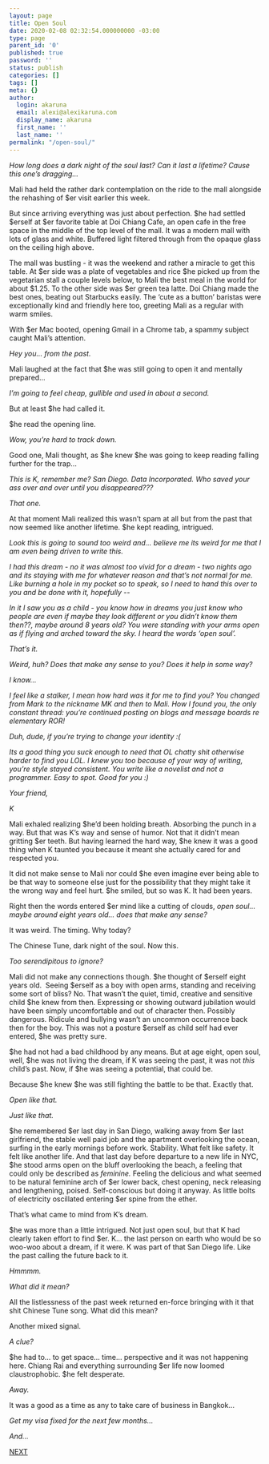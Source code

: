```yaml
---
layout: page
title: Open Soul
date: 2020-02-08 02:32:54.000000000 -03:00
type: page
parent_id: '0'
published: true
password: ''
status: publish
categories: []
tags: []
meta: {}
author:
  login: akaruna
  email: alexi@alexikaruna.com
  display_name: akaruna
  first_name: ''
  last_name: ''
permalink: "/open-soul/"
---
```

<!-- wp:paragraph -->

_How long does a dark night of the soul last? Can it last a lifetime? Cause this one’s dragging…_

<!-- /wp:paragraph -->

<!-- wp:paragraph -->

Mali had held the rather dark contemplation on the ride to the mall alongside the rehashing of $er visit earlier this week.&nbsp;

<!-- /wp:paragraph -->

<!-- wp:paragraph -->

But since arriving everything was just about perfection. $he had settled $erself at $er favorite table at Doi Chiang Cafe, an open cafe in the free space in the middle of the top level of the mall. It was a modern mall with lots of glass and white. Buffered light filtered through from the opaque glass on the ceiling high above.&nbsp;

<!-- /wp:paragraph -->

<!-- wp:paragraph -->

The mall was bustling - it was the weekend and rather a miracle to get this table. At $er side was a plate of vegetables and rice $he picked up from the vegetarian stall a couple levels below, to Mali the best meal in the world for about $1.25. To the other side was $er green tea latte. Doi Chiang made the best ones, beating out Starbucks easily. The ‘cute as a button’ baristas were exceptionally kind and friendly here too, greeting Mali as a regular with warm smiles.&nbsp;

<!-- /wp:paragraph -->

<!-- wp:paragraph -->

With $er Mac booted, opening Gmail in a Chrome tab, a spammy subject caught Mali’s attention.&nbsp;

<!-- /wp:paragraph -->

<!-- wp:paragraph -->

_Hey you… from the past._&nbsp;

<!-- /wp:paragraph -->

<!-- wp:paragraph -->

Mali laughed at the fact that $he was still going to open it and mentally prepared…

<!-- /wp:paragraph -->

<!-- wp:paragraph -->

_I’m going to feel cheap, gullible and used in about a second.&nbsp;_

<!-- /wp:paragraph -->

<!-- wp:paragraph -->

But at least $he had called it.&nbsp;

<!-- /wp:paragraph -->

<!-- wp:paragraph -->

$he read the opening line.

<!-- /wp:paragraph -->

<!-- wp:paragraph -->

_Wow, you’re hard to track down.&nbsp;_

<!-- /wp:paragraph -->

<!-- wp:paragraph -->

Good one, Mali thought, as $he knew $he was going to keep reading falling further for the trap…&nbsp;

<!-- /wp:paragraph -->

<!-- wp:paragraph -->

_This is K, remember me? San Diego. Data Incorporated. Who saved your ass over and over until you disappeared???&nbsp;_

<!-- /wp:paragraph -->

<!-- wp:paragraph -->

_That one._

<!-- /wp:paragraph -->

<!-- wp:paragraph -->

At that moment Mali realized this wasn’t spam at all but from the past that now seemed like another lifetime. $he kept reading, intrigued.

<!-- /wp:paragraph -->

<!-- wp:paragraph -->

_Look this is going to sound too weird and… believe me its weird for me that I am even being driven to write this.&nbsp;_

<!-- /wp:paragraph -->

<!-- wp:paragraph -->

_I had this dream - no it was almost too vivid for a dream - two nights ago and its staying with me for whatever reason and that’s not normal for me. Like burning a hole in my pocket so to speak, so I need to hand this over to you and be done with it, hopefully --_

<!-- /wp:paragraph -->

<!-- wp:paragraph -->

_In it I saw you as a child - you know how in dreams you just know who people are even if maybe they look different or you didn’t know them then??, maybe around 8 years old? You were standing with your arms open as if flying and arched toward the sky. I heard the words ‘open soul’.&nbsp;_

<!-- /wp:paragraph -->

<!-- wp:paragraph -->

_That’s it._

<!-- /wp:paragraph -->

<!-- wp:paragraph -->

_Weird, huh? Does that make any sense to you? Does it help in some way?&nbsp;_

<!-- /wp:paragraph -->

<!-- wp:paragraph -->

_I know…&nbsp;_

<!-- /wp:paragraph -->

<!-- wp:paragraph -->

_I feel like a stalker, I mean how hard was it for me to find you? You changed from Mark to the nickname MK and then to Mali. How I found you, the only constant thread: you’re continued posting on blogs and message boards re elementary ROR!&nbsp;_

<!-- /wp:paragraph -->

<!-- wp:paragraph -->

_Duh, dude, if you’re trying to change your identity :(&nbsp;_

<!-- /wp:paragraph -->

<!-- wp:paragraph -->

_Its a good thing you suck enough to need that OL chatty shit otherwise harder to find you LOL. I knew you too because of your way of writing, you’re style stayed consistent. You write like a novelist and not a programmer. Easy to spot. Good for you :)_

<!-- /wp:paragraph -->

<!-- wp:paragraph -->

_Your friend,_

<!-- /wp:paragraph -->

<!-- wp:paragraph -->

_K_

<!-- /wp:paragraph -->

<!-- wp:paragraph -->

Mali exhaled realizing $he’d been holding breath. Absorbing the punch in a way. But that was K’s way and sense of humor. Not that it didn’t mean gritting $er teeth. But having learned the hard way, $he knew it was a good thing when K taunted you because it meant she actually cared for and respected you.&nbsp;

<!-- /wp:paragraph -->

<!-- wp:paragraph -->

It did not make sense to Mali nor could $he even imagine ever being able to be that way to someone else just for the possibility that they might take it the wrong way and feel hurt. $he smiled, but so was K. It had been years.&nbsp;

<!-- /wp:paragraph -->

<!-- wp:paragraph -->

Right then the words entered $er mind like a cutting of clouds, _open soul…_ _maybe around eight years old… does that make any sense?_

<!-- /wp:paragraph -->

<!-- wp:paragraph -->

It was weird. The timing. Why today?&nbsp;

<!-- /wp:paragraph -->

<!-- wp:paragraph -->

The Chinese Tune, dark night of the soul. Now this.&nbsp;

<!-- /wp:paragraph -->

<!-- wp:paragraph -->

_Too serendipitous to ignore?_

<!-- /wp:paragraph -->

<!-- wp:paragraph -->

Mali did not make any connections though. $he thought of $erself eight years old.&nbsp; Seeing $erself as a boy with open arms, standing and receiving some sort of bliss? No. That wasn’t the quiet, timid, creative and sensitive child $he knew from then. Expressing or showing outward jubilation would have been simply uncomfortable and out of character then. Possibly dangerous. Ridicule and bullying wasn’t an uncommon occurrence back then for the boy. This was not a posture $erself as child self had ever entered, $he was pretty sure.

<!-- /wp:paragraph -->

<!-- wp:paragraph -->

$he had not had a bad childhood by any means. But at age eight, open soul, well, $he was not living the dream, if K was seeing the past, it was not _this_ child’s past. Now, if $he was seeing a potential, that could be.&nbsp;

<!-- /wp:paragraph -->

<!-- wp:paragraph -->

Because $he knew $he was still fighting the battle to be that. Exactly that.&nbsp;

<!-- /wp:paragraph -->

<!-- wp:paragraph -->

_Open like that._

<!-- /wp:paragraph -->

<!-- wp:paragraph -->

_Just like that.&nbsp;_

<!-- /wp:paragraph -->

<!-- wp:paragraph -->

$he remembered $er last day in San Diego, walking away from $er last girlfriend, the stable well paid job and the apartment overlooking the ocean, surfing in the early mornings before work. Stability. What felt like safety. It felt like another life. And that last day before departure to a new life in NYC, $he stood arms open on the bluff overlooking the beach, a feeling that could only be described as _feminine._ Feeling the delicious and what seemed to be natural feminine arch of $er lower back, chest opening, neck releasing and lengthening, poised. Self-conscious but doing it anyway. As little bolts of electricity oscillated entering $er spine from the ether.&nbsp;

<!-- /wp:paragraph -->

<!-- wp:paragraph -->

That’s what came to mind from K’s dream.

<!-- /wp:paragraph -->

<!-- wp:paragraph -->

$he was more than a little intrigued. Not just open soul, but that K had clearly taken effort to find $er. K… the last person on earth who would be so woo-woo about a dream, if it were. K was part of that San Diego life. Like the past calling the future back to it.&nbsp;

<!-- /wp:paragraph -->

<!-- wp:paragraph -->

_Hmmmm.&nbsp;_

<!-- /wp:paragraph -->

<!-- wp:paragraph -->

_What did it mean?_

<!-- /wp:paragraph -->

<!-- wp:paragraph -->

All the listlessness of the past week returned en-force bringing with it that shit Chinese Tune song. What did this mean?&nbsp;

<!-- /wp:paragraph -->

<!-- wp:paragraph -->

Another mixed signal.&nbsp;

<!-- /wp:paragraph -->

<!-- wp:paragraph -->

_A clue?&nbsp;_

<!-- /wp:paragraph -->

<!-- wp:paragraph -->

$he had to… to get space… time… perspective and it was not happening here. Chiang Rai and everything surrounding $er life now loomed claustrophobic. $he felt desperate.&nbsp;

<!-- /wp:paragraph -->

<!-- wp:paragraph -->

_Away.&nbsp;_

<!-- /wp:paragraph -->

<!-- wp:paragraph -->

It was a good as a time as any to take care of business in Bangkok…

<!-- /wp:paragraph -->

<!-- wp:paragraph -->

_Get my visa fixed for the next few months…_

<!-- /wp:paragraph -->

<!-- wp:paragraph -->

_And…_&nbsp;

<!-- /wp:paragraph -->

<!-- wp:paragraph -->

[NEXT](https://ffs.alexikaruna.com/the-creepy-sperm-bank/)

<!-- /wp:paragraph -->

